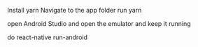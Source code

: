 Install yarn
Navigate to the app folder run yarn

open Android Studio and open the emulator and keep it running

do react-native run-android
